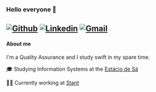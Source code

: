 ### Hello everyone :wave:
 
[![Github](https://img.shields.io/badge/-Github-041937?style=flat-square&logo=Github&logoColor=white&link=https://github.com/nayaraquino)](https://github.com/nayaraquino)
[![Linkedin](https://img.shields.io/badge/-LinkedIn-5863E0?style=flat-square&logo=Linkedin&logoColor=white&link=https://www.linkedin.com/in/fagnerpsantos/)](https://www.linkedin.com/in/fagnerpsantos/)
[![Gmail](https://img.shields.io/badge/-Gmail-F79AAA?style=flat-square&logo=Linkedin&logoColor=white&link=https://www.linkedin.com/in/fagnerpsantos/)](https://www.linkedin.com/in/fagnerpsantos/)
---
#### About me
I'm a Quality Assurance and I study swift in my spare time.



:mortar_board:  Studying Information Systems at the [Estácio de Sá](https://estacio.br)

:woman_technologist:  Currently working at [Stant](https://github.com/stantmob)
<!--
**nayaraquino/nayaraquino** is a ✨ _special_ ✨ repository because its `README.md` (this file) appears on your GitHub profile.
